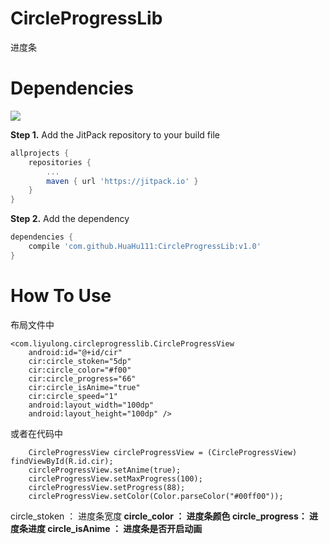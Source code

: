 # CircleProgressLib
进度条




# Dependencies

[![](https://jitpack.io/v/li-xiaojun/OkhttpDownloader.svg)](https://jitpack.io/#li-xiaojun/OkhttpDownloader)

**Step 1.** Add the JitPack repository to your build file

```groovy
allprojects {
	repositories {
		...
		maven { url 'https://jitpack.io' }
	}
}
```

**Step 2.** Add the dependency

```groovy
dependencies {
	compile 'com.github.HuaHu111:CircleProgressLib:v1.0'
}
```




# How To Use
布局文件中

    <com.liyulong.circleprogresslib.CircleProgressView
        android:id="@+id/cir"
        cir:circle_stoken="5dp"
        cir:circle_color="#f00"
        cir:circle_progress="66"
        cir:circle_isAnime="true"
        cir:circle_speed="1"
        android:layout_width="100dp"
        android:layout_height="100dp" />

或者在代码中

        CircleProgressView circleProgressView = (CircleProgressView) findViewById(R.id.cir);
        circleProgressView.setAnime(true);
        circleProgressView.setMaxProgress(100);
        circleProgressView.setProgress(88);
        circleProgressView.setColor(Color.parseColor("#00ff00"));
  
  circle_stoken ： 进度条宽度<b>
  circle_color  ： 进度条颜色<b/>
  circle_progress： 进度条进度
  circle_isAnime ： 进度条是否开启动画
	​
